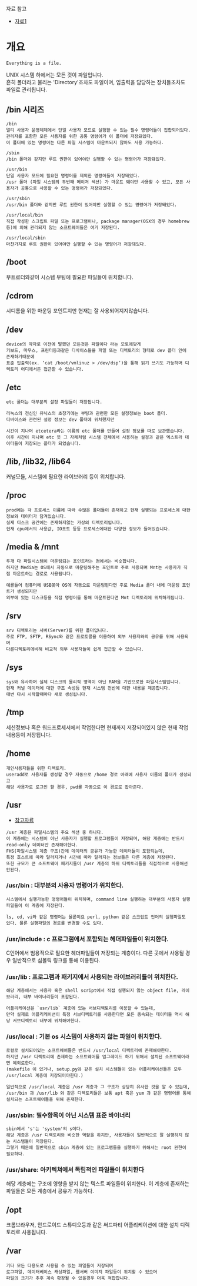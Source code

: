 자료 참고
- [자료1](https://medium.com/harrythegreat/%EB%A6%AC%EB%88%85%EC%8A%A4-%EA%B8%B0%EC%B4%88-%EB%A3%A8%ED%8A%B8%EB%94%94%EB%A0%89%ED%86%A0%EB%A6%AC-%EA%B5%AC%EC%A1%B0-b3e4871af4b3)


# 개요
```
Everything is a file.
```
UNIX 시스템 하에서는 모든 것이 파일입니다. <br>
흔히 폴더라고 불리는 'Directory'조차도 파일이며, 입출력을 담당하는 장치들조차도 파일로 관리됩니다. 


## /bin 시리즈
```
/bin
멀티 사용자 운영체제에서 단일 사용자 모드로 실행할 수 있는 필수 명령어들이 집합되어있다. 
관리자를 포함한 모든 사용자를 위한 공통 명령어가 이 폴더에 저장돼있다. 
이 폴더에 있는 명령어는 다른 파일 시스템이 마운트되지 않아도 사용 가능하다.

/sbin
/bin 폴더와 같지만 루트 권한이 있어야만 실행할 수 있는 명령어가 저장돼있다.

/usr/bin
단일 사용자 모드에 필요한 명령어를 제외한 명령어들이 저장돼있다. 
/usr 폴더 (파일 시스템의 두번째 메이저 섹션) 가 마운트 돼야만 사용할 수 있고, 모든 사용자가 공통으로 사용할 수 있는 명령어가 저장돼있다.

/usr/sbin
/usr/bin 폴더와 같지만 루트 권한이 있어야만 실행할 수 있는 명령어가 저장돼있다.

/usr/local/bin
직접 작성한 스크립트 파일 또는 프로그램이나, package manager(OSX의 경우 homebrew 등)에 의해 관리되지 않는 소프트웨어들은 여기 저장된다. 

/usr/local/sbin
마찬가지로 루트 권한이 있어야만 실행할 수 있는 명령어가 저장돼있다.
```

## /boot
부트로더와같이 시스템 부팅에 필요한 파일들이 위치합니다.

## /cdrom
시디롬을 위한 마운팅 포인트지만 현재는 잘 사용되어지지않습니다.

## /dev
```
device의 약자로 이전에 말했던 모든것은 파일이다 라는 모토에맞게 
키보드, 마우스, 프린터등과같은 디바이스들을 파일 또는 디렉토리의 형태로 dev 폴더 안에 존재하기때문에 
표준 입출력(ex. ‘cat /boot/vmlinuz > /dev/dsp’)을 통해 읽기 쓰기도 가능하며 디렉토리 어디에서든 접근할 수 있습니다.
```

## /etc
```
etc 폴더는 대부분의 설정 파일들이 저장됩니다. 

리눅스의 전신인 유닉스의 초창기에는 부팅과 관련한 모든 설정정보는 boot 폴더.
디바이스와 관련된 설정 정보는 dev 폴더에 위치했지만 

시간이 지나며 etcetera라는 이름의 etc 폴더를 만들어 설정 정보를 따로 보관했습니다. 
이후 시간이 지나며 etc 뜻 그 자체처럼 시스템 전체에서 사용하는 설정과 같은 엑스트라 데이터들이 저장되는 폴더가 되었습니다.
```

## /lib, /lib32, /lib64
커널모듈, 시스템에 필요한 라이브러리 등이 위치합니다.

## /proc
```
prod에는 각 프로세스 이름에 따라 수많은 폴더들이 존재하고 현재 실행되는 프로세스에 대한 정보와 데이터가 담겨있습니다. 
실제 디스크 공간에는 존재하지않는 가상의 디렉토리입니다. 
현재 cpu에서의 사용값, IO포트 등등 프로세스에대한 다양한 정보가 들어있습니다.
```

## /media & /mnt
```
두개 다 파일시스템이 마운팅되는 포인트라는 점에서는 비슷합니다. 
하지만 Media는 OS에서 자동으로 마운팅해주는 포인트로 주로 사용되며 Mnt는 사용자가 직접 마운트하는 경로로 사용됩니다. 

예를들어 컴퓨터에 USB꽂아 OS에 자동으로 마운팅된다면 주로 Media 폴더 내에 마운팅 포인트가 생성되지만 
외부에 있는 디스크등을 직접 명령어를 통해 마운트한다면 Mnt 디렉토리에 위치하게됩니다.
```

## /srv
```
srv 디렉토리는 서버(Server)를 위한 폴더입니다. 
주로 FTP, SFTP, RSync와 같은 프로토콜을 이용하여 외부 사용자와의 공유를 위해 사용되며 
다른디렉토리에비해 비교적 외부 사용자들이 쉽게 접근할 수 있습니다.
```

## /sys
```
sys와 유사하며 실제 디스크의 물리적 영역이 아닌 RAM을 기반으로한 파일시스템입니다. 
현재 커널 데이터에 대한 구조 속성등 현재 시스템 전반에 대한 내용을 제공합니다. 
매번 다시 시작할때마다 새로 생성됩니다.
```

## /tmp
세션정보나 혹은 워드프로세서에서 작업한다면 현재까지 저장되어있지 않은 현재 작업내용등이 저장됩니다.

## /home      
```
개인사용자들을 위한 디렉토리.
useradd로 사용자를 생성할 경우 자동으로 /home 경로 아래에 사용자 이름의 폴더가 생성되고
해당 사용자로 로그인 할 경우, pwd를 자동으로 이 경로로 잡아준다. 
```

## /usr
- [참고자료](https://jadehan.tistory.com/3)
```
/usr 계층은 파일시스템의 주요 섹션 중 하나다. 
이 계층에는 시스템이 아닌 사용자가 실행할 프로그램들이 저장되며, 해당 계층에는 반드시 read-only 데이터만 존재해야한다.  
FHS(파일시스템 계층 구조)간에 데이터의 공유가 가능한 데이터들이 포함되는데, 
특정 호스트에 따라 달라지거나 시간에 따라 달라지는 정보들은 다른 계층에 저장된다.
또한 규모가 큰 소프트웨어 패키지들이 /usr 계층의 하위 디렉토리들을 직접적으로 사용해선 안된다. 
```

### /usr/bin : 대부분의 사용자 명령어가 위치한다.
```
시스템에서 실행가능한 명령어들이 위치하며, command line 실행하는 대부분의 사용자 실행파일들이 이 계층에 저장된다.

ls, cd, vi와 같은 명령어는 물론이요 perl, python 같은 스크립트 언어의 실행파일도 있다. 물론 실행파일의 경로를 변경할 수도 있다.
```

### /usr/include : c 프로그램에서 포함되는 헤더파일들이 위치한다.
C언어에서 범용적으로 필요한 헤더파일들이 저장되는 계층이다. 다른 곳에서 사용될 경우 일반적으로 심볼릭 링크를 통해 이용된다.

### /usr/lib : 프로그램과 패키지에서 사용되는 라이브러리들이 위치한다.
```
해당 계층에서는 사용자 혹은 shell script에서 직접 실행되지 않는 object file, 라이브러리, 내부 바이너리등이 포함된다.

어플리케이션은 `usr/lib` 계층에 있는 서브디렉토리를 이용할 수 있는데, 
만약 실제로 어플리케이션이 특정 서브디렉토리를 사용한다면 모든 종속되는 데이터들 역시 해당 서브디렉토리 내부에 위치해야한다.
```

### /usr/local : 기본 os 시스템이 사용하지 않는 파일이 위치한다.
```
로컬로 설치되어있는 소프트웨어들은 반드시 /usr/local 디렉토리에 존재해야한다. 
하지만 /usr 디렉토리에 존재하는 소프트웨어를 업그레이드 하기 위해서 설치된 소프트웨어라면 예외로한다.
(makefile 이 있거나, setup.py와 같은 설치 시스템들이 있는 어플리케이션들은 모두 /usr/local 계층에 저장되어야한다.)

일반적으로 /usr/local 계층은 /usr 계층과 그 구조가 상당히 유사한 것을 알 수 있는데, 
/usr/bin 과 /usr/lib 와 같은 디렉토리들은 보통 apt 혹은 yum 과 같은 명령어를 통해 설치되는 소프트웨어들을 위해 존재한다.
```

### /usr/sbin: 필수항목이 아닌 시스템 표준 바이너리
```
sbin에서 's'는 'system'의 s이다. 
해당 계층은 /usr 디렉토리와 비슷한 역할을 하지만, 사용자들이 일반적으로 잘 실행하지 않는 시스템들이 저장된다. 
그렇기 때문에 일반적으로 sbin 계층에 있는 프로그램들을 실행하기 위해서는 root 권한이 필요하다.
```

### /usr/share: 아키텍쳐에서 독립적인 파일들이 위치한다
해당 계층에는 구조에 영향을 받지 않는 텍스트 파일들이 위치한다. 이 계층에 존재하는 파일들은 모든 계층에서 공유가 가능하다.

## /opt
크롬브라우저, 안드로이드 스튜디오등과 같은 써드파티 어플리케이션에 대한 설치 디렉토리로 사용됩니다.

## /var
```
기타 모든 다용도로 사용될 수 있는 파일들이 저장되며 
로그파일, 데이터베이스 캐싱파일, 웹서버 이미지 파일등이 위치할 수 있으며 
파일의 크기가 추후 계속 확장될 수 있을경우 더욱 적합합니다.
```
